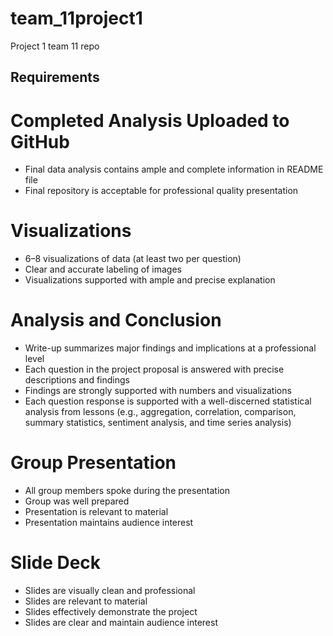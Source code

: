 # team_11project1
Project 1 team 11 repo


## Requirements

# Completed Analysis Uploaded to GitHub
- Final data analysis contains ample and complete information in README file
- Final repository is acceptable for professional quality presentation

# Visualizations
- 6–8 visualizations of data (at least two per question)
- Clear and accurate labeling of images
- Visualizations supported with ample and precise explanation

# Analysis and Conclusion
- Write-up summarizes major findings and implications at a professional level
- Each question in the project proposal is answered with precise descriptions and findings
- Findings are strongly supported with numbers and visualizations
- Each question response is supported with a well-discerned statistical analysis from lessons (e.g., aggregation, correlation, comparison, summary statistics, sentiment analysis, and time series analysis)

# Group Presentation
- All group members spoke during the presentation
- Group was well prepared
- Presentation is relevant to material
- Presentation maintains audience interest

# Slide Deck
- Slides are visually clean and professional
- Slides are relevant to material
- Slides effectively demonstrate the project
- Slides are clear and maintain audience interest
